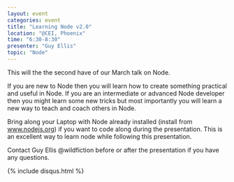 ```yaml
---
layout: event
categories: event
title: "Learning Node v2.0"
location: "@CEI, Phoenix"
time: "6:30-8:30"
presenter: "Guy Ellis"
topic: "Node"
---
```


This will the the second have of our March talk on Node.

If you are new to Node then you will learn how to create something practical and useful in Node. If you are an intermediate or advanced Node developer then you might learn some new tricks but most importantly you will learn a new way to teach and coach others in Node.

Bring along your Laptop with Node already installed (install from www.nodejs.org) if you want to code along during the presentation. This is an excellent way to learn node while following this presentation.

Contact Guy Ellis @wildfiction before or after the presentation if you have any questions.

{% include disqus.html %}
